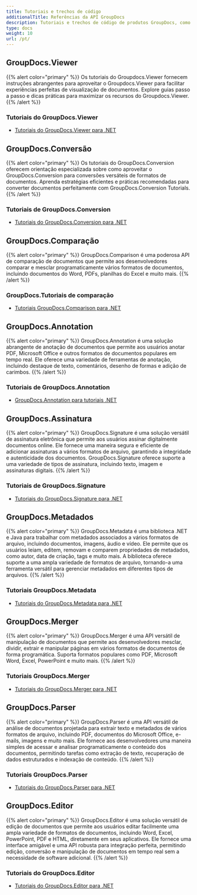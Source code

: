 ```yaml
---
title: Tutoriais e trechos de código
additionalTitle: Referências da API GroupDocs
description: Tutoriais e trechos de código de produtos GroupDocs, como GroupDocs.Viewer, GroupDocs.Annotation, GroupDocs.Conversion e outros produtos.
type: docs
weight: 10
url: /pt/
---
```


## GroupDocs.Viewer
{{% alert color="primary" %}}
Os tutoriais do Groupdocs.Viewer fornecem instruções abrangentes para aproveitar o Groupdocs.Viewer para facilitar experiências perfeitas de visualização de documentos. Explore guias passo a passo e dicas práticas para maximizar os recursos do Groupdocs.Viewer.
{{% /alert %}}

### Tutoriais do GroupDocs.Viewer
- [Tutoriais do GroupDocs.Viewer para .NET](../viewer/pt/net/)


## GroupDocs.Conversão
{{% alert color="primary" %}}
Os tutoriais do GroupDocs.Conversion oferecem orientação especializada sobre como aproveitar o GroupDocs.Conversion para conversões versáteis de formatos de documentos. Aprenda estratégias eficientes e práticas recomendadas para converter documentos perfeitamente com GroupDocs.Conversion Tutorials.
{{% /alert %}}

### Tutoriais de GroupDocs.Conversion
- [Tutoriais do GroupDocs.Conversion para .NET](../conversion/pt/net/)


## GroupDocs.Comparação
{{% alert color="primary" %}}
GroupDocs.Comparison é uma poderosa API de comparação de documentos que permite aos desenvolvedores comparar e mesclar programaticamente vários formatos de documentos, incluindo documentos do Word, PDFs, planilhas do Excel e muito mais.
{{% /alert %}}

### GroupDocs.Tutoriais de comparação
- [Tutoriais GroupDocs.Comparison para .NET](../comparison/pt/net/)


## GroupDocs.Annotation
{{% alert color="primary" %}}
GroupDocs.Annotation é uma solução abrangente de anotação de documentos que permite aos usuários anotar PDF, Microsoft Office e outros formatos de documentos populares em tempo real. Ele oferece uma variedade de ferramentas de anotação, incluindo destaque de texto, comentários, desenho de formas e adição de carimbos.
{{% /alert %}}

### Tutoriais de GroupDocs.Annotation
- [GroupDocs.Annotation para tutoriais .NET](../annotation/pt/net/)


## GroupDocs.Assinatura
{{% alert color="primary" %}}
GroupDocs.Signature é uma solução versátil de assinatura eletrônica que permite aos usuários assinar digitalmente documentos online. Ele fornece uma maneira segura e eficiente de adicionar assinaturas a vários formatos de arquivo, garantindo a integridade e autenticidade dos documentos. GroupDocs.Signature oferece suporte a uma variedade de tipos de assinatura, incluindo texto, imagem e assinaturas digitais.
{{% /alert %}}

### Tutoriais de GroupDocs.Signature

- [Tutoriais do GroupDocs.Signature para .NET](../signature/pt/net/)


## GroupDocs.Metadados
{{% alert color="primary" %}}
GroupDocs.Metadata é uma biblioteca .NET e Java para trabalhar com metadados associados a vários formatos de arquivo, incluindo documentos, imagens, áudio e vídeo. Ele permite que os usuários leiam, editem, removam e comparem propriedades de metadados, como autor, data de criação, tags e muito mais. A biblioteca oferece suporte a uma ampla variedade de formatos de arquivo, tornando-a uma ferramenta versátil para gerenciar metadados em diferentes tipos de arquivos.
{{% /alert %}}

### Tutoriais GroupDocs.Metadata
- [Tutoriais do GroupDocs.Metadata para .NET](../metadata/pt/net/)


## GroupDocs.Merger
{{% alert color="primary" %}}
GroupDocs.Merger é uma API versátil de manipulação de documentos que permite aos desenvolvedores mesclar, dividir, extrair e manipular páginas em vários formatos de documentos de forma programática. Suporta formatos populares como PDF, Microsoft Word, Excel, PowerPoint e muito mais.
{{% /alert %}}

### Tutoriais GroupDocs.Merger
- [Tutoriais do GroupDocs.Merger para .NET](../merger/pt/net/)


## GroupDocs.Parser
{{% alert color="primary" %}}
GroupDocs.Parser é uma API versátil de análise de documentos projetada para extrair texto e metadados de vários formatos de arquivo, incluindo PDF, documentos do Microsoft Office, e-mails, imagens e muito mais. Ele fornece aos desenvolvedores uma maneira simples de acessar e analisar programaticamente o conteúdo dos documentos, permitindo tarefas como extração de texto, recuperação de dados estruturados e indexação de conteúdo.
{{% /alert %}}

### Tutoriais GroupDocs.Parser
- [Tutoriais do GroupDocs.Parser para .NET](../parser/pt/net/)


## GroupDocs.Editor
{{% alert color="primary" %}}
GroupDocs.Editor é uma solução versátil de edição de documentos que permite aos usuários editar facilmente uma ampla variedade de formatos de documentos, incluindo Word, Excel, PowerPoint, PDF e HTML, diretamente em seus aplicativos. Ele fornece uma interface amigável e uma API robusta para integração perfeita, permitindo edição, conversão e manipulação de documentos em tempo real sem a necessidade de software adicional.
{{% /alert %}}

### Tutoriais do GroupDocs.Editor
- [Tutoriais do GroupDocs.Editor para .NET](../editor/pt/net/)